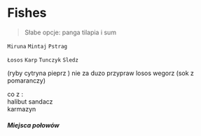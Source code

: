 
# Fishes
> Słabe opcje: panga tilapia i sum

`Miruna`
`Mintaj`
`Pstrag`

`Łosos`
`Karp`
`Tunczyk`
`Sledz`

(ryby cytryna pieprz ) nie za duzo przypraw
losos wegorz (sok z pomaranczy)

co z :  
halibut
sandacz  
karmazyn

##### Miejsca połowów
